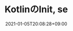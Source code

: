 ---
title: "KotlinのInit, se"
date: 2021-01-05T20:08:28+09:00
Description: ""
Tags: []
Categories: []
DisableComments: false
---